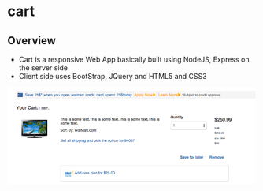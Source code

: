 # cart
## Overview
- Cart is a responsive Web App basically built using NodeJS, Express on the server side
- Client side uses BootStrap, JQuery and HTML5 and CSS3

![ScreenShot](https://github.com/netra/cart/blob/master/public/images/cart-app.png)

